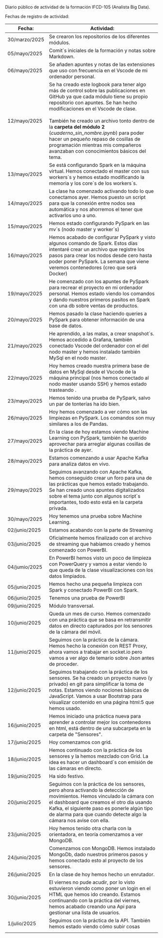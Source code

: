 Diario público de actividad de la formación IFCD-105 (Analista Big Data).

Fechas de registro de actividad: 

| **Fecha:**    | **Actividad:**                                                                                                                                                                                                                                                                                                                                                                                                                                                 |
| ------------- | -------------------------------------------------------------------------------------------------------------------------------------------------------------------------------------------------------------------------------------------------------------------------------------------------------------------------------------------------------------------------------------------------------------------------------------------------------------- |
| 30/marzo/2025 | Se crearon los repositorios de los diferentes módulos.                                                                                                                                                                                                                                                                                                                                                                                                         |
| 05/mayo/2025  | Comit´s iniciales de la formación y notas sobre Markdown.                                                                                                                                                                                                                                                                                                                                                                                                      |
| 06/mayo/2025  | Se añaden apuntes y notas de las extensiones que uso con frecuencia en el Vscode de mi ordenador personal.                                                                                                                                                                                                                                                                                                                                                     |
| 12/mayo/2025  | Se ha creado este logbook para tener algo más de control sobre las publicaciones en GitHub ya que cada módulo tiene su propio repositorio con apuntes. Se han hecho modificaciones en el Vscode de clase.  <br><br>También he creado un archivo tonto dentro de la **carpeta del módulo 2** (*cuaderno_sin_nombre.ipynb*) para poder hacer un pequeño repaso de cosillas de programación mientras mis compañeros avanzaban con conocimientos básicos del tema. |
| 13/mayo/2025  | Se está configurando Spark en la máquina virtual. Hemos conectado el master con sus workers´s y hemos estado modificando la memoria y los core´s de los workers´s.                                                                                                                                                                                                                                                                                             |
| 14/mayo/2025  | La clase ha comenzado activando todo lo que conectamos ayer. Hemos puesto un script para que la conexión entre nodos sea automática y nos ahorremos el tener que activarlos uno a uno.                                                                                                                                                                                                                                                                         |
| 15/mayo/2025  | Hemos estado configurando PySpark en las mv´s (nodo master y worker´s)                                                                                                                                                                                                                                                                                                                                                                                         |
| 16/mayo/2025  | Hemos acabado de configurar PySpark y visto algunos comando de Spark. Estos días intentaré crear un archivo que registre los pasos para crear los nodos desde cero hasta poder poner PySpark. La semana que viene veremos contenedores (creo que será Docker)                                                                                                                                                                                                  |
| 19/mayo/2025  | He comenzado con los apuntes de PySpark para recrear el proyecto en mi ordenador personal. Hemos estado viendo los comandos y dando nuestros primeros pasitos en Spark con una db sobre ventas de productos.                                                                                                                                                                                                                                                   |
| 20/mayo/2025  | Hemos pasado la clase haciendo queries a PySpark para obtener información de una base de datos.                                                                                                                                                                                                                                                                                                                                                                |
| 21/mayo/2025  | He aprendido, a las malas, a crear snapshot´s. Hemos accedido a Grafana, también conectado Vscode del ordenador con el del nodo master y hemos instalado también MySql en el nodo master.                                                                                                                                                                                                                                                                      |
| 22/mayo/2025  | Hoy hemos creado nuestra primera base de datos en MySql desde el Vscode de la máquina principal (nos hemos conectado al nodo master usando SSH) y hemos estado trasteando .                                                                                                                                                                                                                                                                                    |
| 23/mayo/2025  | Hemos tenido una prueba de PySpark, salvo un par de tonterías ha ido bien.                                                                                                                                                                                                                                                                                                                                                                                     |
| 26/mayo/2025  | Hoy hemos comenzado a ver cómo son las limpiezas en PySpark. Los comandos son muy similares a los de Pandas.                                                                                                                                                                                                                                                                                                                                                   |
| 27/mayo/2025  | En la clase de hoy estamos viendo Machine Learning con PySpark, también he querido aprovechar para arreglar algunas cosillas de la práctica de ayer.                                                                                                                                                                                                                                                                                                           |
| 28/mayo/2025  | Estamos comenzando a usar Apache Kafka para analiza datos en vivo.                                                                                                                                                                                                                                                                                                                                                                                             |
| 29/mayo/2025  | Seguimos avanzando con Apache Kafka, hemos conseguido crear un foro para una de las prácticas que hemos estado trabajando. Se han creado unos apuntes digitalizados sobre el tema junto con algunos script´s importantes, todo esto está en la carpeta privada.                                                                                                                                                                                                |
| 30/mayo/2025  | Hoy tenemos una prueba sobre Machine Learning.                                                                                                                                                                                                                                                                                                                                                                                                                 |
| 02/junio/2025 | Estamos acabando con la parte de Streaming                                                                                                                                                                                                                                                                                                                                                                                                                     |
| 03/junio/2025 | Oficialmente hemos finalizado con el archivo de streaming que habíamos creado y hemos comenzado con PowerBI.                                                                                                                                                                                                                                                                                                                                                   |
| 04/jumio/2025 | En PowerBI hemos visto un poco de limpieza con PowerQuery y vamos a estar viendo lo que queda de la clase visualizaciones con los datos limpiados.                                                                                                                                                                                                                                                                                                             |
| 05/junio/2025 | Hemos hecho una pequeña limpieza con Spark y conectado PowerBI con Spark.                                                                                                                                                                                                                                                                                                                                                                                      |
| 06/junio/2025 | Tenemos una prueba de PowerBI                                                                                                                                                                                                                                                                                                                                                                                                                                  |
| 09/junio/2025 | Módulo transversal.                                                                                                                                                                                                                                                                                                                                                                                                                                            |
| 10/junio/2025 | Queda un mes de curso. Hemos comenzado con una práctica que se basa en retransmitir datos en directo capturados por los sensores de la cámara del móvil.                                                                                                                                                                                                                                                                                                       |
| 11/junio/2025 | Seguimos con la práctica de la cámara. Hemos hecho la conexión con REST Proxy, ahora vamos a trabajar en socket.io pero vamos a ver algo de temario sobre Json antes de proceder.                                                                                                                                                                                                                                                                              |
| 12/junio/2025 | Seguimos trabajando con la práctica de los sensores. Se ha creado un proyecto nuevo (y privado) en git para simplificar la toma de notas. Estamos viendo nociones básicas de JavaScript. Vamos a usar Bootstrap para visualizar contenido en una página html:5 que hemos usado.                                                                                                                                                                                |
| 16/junio/2025 | Hemos iniciado una práctica nueva para aprender a controlar mejor los contenedores en html, está dentro de una subcarpeta en la carpeta de "Sensores".                                                                                                                                                                                                                                                                                                         |
| 17/junio/2025 | Hoy comenzamos con grid.                                                                                                                                                                                                                                                                                                                                                                                                                                       |
| 18/junio/2025 | Hemos continuado con la práctica de los sensores y la hemos mezclado con Grid. La idea es hacer un dashboard´s con emisión de las cámaras en directo.                                                                                                                                                                                                                                                                                                          |
| 19/junio/2025 | Ha sido festivo.                                                                                                                                                                                                                                                                                                                                                                                                                                               |
| 20/junio/2025 | Seguimos con la práctica de los sensores, pero ahora activando la detección de movimientos. Hemos vinculado la cámara con el dashboard que creamos el otro día usando Kafka, el siguiente paso es ponerle algún tipo de alarma para que cuando detecte algo la cámara nos avise con ella.                                                                                                                                                                      |
| 23/junio/2025 | Hoy hemos tenido otra charla con la orientadora, en teoría comenzamos a ver MongoDB.                                                                                                                                                                                                                                                                                                                                                                           |
| 24/junio/2025 | Comenzamos con MongoDB. Hemos instalado MongoDb, dado nuestros primeros pasos y hemos conectado esto al proyecto de los sensores.                                                                                                                                                                                                                                                                                                                              |
| 26/junio/2025 | En la clase de hoy hemos hecho un enrutador.                                                                                                                                                                                                                                                                                                                                                                                                                   |
| 30/junio/2025 | El viernes no pude acudir, por lo visto estuvieron viendo como poner un login en el HTML que hemos ido creando. Estamos continuando con la práctica del viernes, hemos acabado creando una Api para gestionar una lista de usuarios.                                                                                                                                                                                                                           |
| 1/julio/2025  | Seguimos con la práctica de la API. También hemos estado viendo cómo subir cosas                                                                                                                                                                                                                                                                                                                                                                               |
|               |                                                                                                                                                                                                                                                                                                                                                                                                                                                                |
